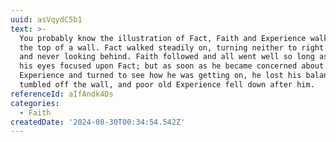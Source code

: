 ```yaml
---
uuid: asVqydC5b1
text: >-
  You probably know the illustration of Fact, Faith and Experience walking along
  the top of a wall. Fact walked steadily on, turning neither to right nor left
  and never looking behind. Faith followed and all went well so long as he kept
  his eyes focused upon Fact; but as soon as he became concerned about
  Experience and turned to see how he was getting on, he lost his balance and
  tumbled off the wall, and poor old Experience fell down after him.
referenceId: aIfAndk4Ds
categories:
  - Faith
createdDate: '2024-08-30T00:34:54.542Z'
---
```


